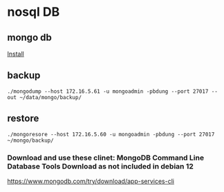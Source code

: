 # nosql DB

## mongo db

[Install](https://github.com/esmaeelE/mongo)

## backup
```
./mongodump --host 172.16.5.61 -u mongoadmin -pbdung --port 27017 --out ~/data/mongo/backup/
```

## restore
```
./mongoresore --host 172.16.5.60 -u mongoadmin -pbdung --port 27017 ~/mongo/backup/
```

### Download and use these clinet: MongoDB Command Line Database Tools Download as not included in debian 12 

https://www.mongodb.com/try/download/app-services-cli

